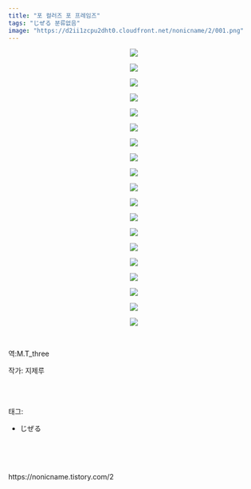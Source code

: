 ```yaml
---
title: "포 컬러즈 포 프레임즈"
tags: "じぜる 분류없음"
image: "https://d2ii1zcpu2dht0.cloudfront.net/nonicname/2/001.png"
---
```

<div class="article">
<div class="tt_article_useless_p_margin"><p style="text-align: center; clear: none; float: none;"><img src="{{ site.imgserver9 }}/nonicname/2/001.png"/></p><p style="text-align: center; clear: none; float: none;"><img src="{{ site.imgserver9 }}/nonicname/2/002.png"/></p><p style="text-align: center; clear: none; float: none;"><img src="{{ site.imgserver9 }}/nonicname/2/003.png"/></p><p style="text-align: center; clear: none; float: none;"><img src="{{ site.imgserver9 }}/nonicname/2/004.png"/></p><p style="text-align: center; clear: none; float: none;"><img src="{{ site.imgserver9 }}/nonicname/2/005.png"/></p><p style="text-align: center; clear: none; float: none;"><img src="{{ site.imgserver9 }}/nonicname/2/006.png"/></p><p style="text-align: center; clear: none; float: none;"><img src="{{ site.imgserver9 }}/nonicname/2/007.png"/></p><p style="text-align: center; clear: none; float: none;"><img src="{{ site.imgserver9 }}/nonicname/2/008.png"/></p><p style="text-align: center; clear: none; float: none;"><img src="{{ site.imgserver9 }}/nonicname/2/009.png"/></p><p style="text-align: center; clear: none; float: none;"><img src="{{ site.imgserver9 }}/nonicname/2/010.png"/></p><p style="text-align: center; clear: none; float: none;"><img src="{{ site.imgserver9 }}/nonicname/2/011.png"/></p><p style="text-align: center; clear: none; float: none;"><img src="{{ site.imgserver9 }}/nonicname/2/012.png"/></p><p style="text-align: center; clear: none; float: none;"><img src="{{ site.imgserver9 }}/nonicname/2/013.png"/></p><p style="text-align: center; clear: none; float: none;"><img src="{{ site.imgserver9 }}/nonicname/2/014.png"/></p><p style="text-align: center; clear: none; float: none;"><img src="{{ site.imgserver9 }}/nonicname/2/015.jpg"/></p><p style="text-align: center; clear: none; float: none;"><img src="{{ site.imgserver9 }}/nonicname/2/016.png"/></p><p style="text-align: center; clear: none; float: none;"><img src="{{ site.imgserver9 }}/nonicname/2/017.png"/></p><p style="text-align: center; clear: none; float: none;"><img src="{{ site.imgserver9 }}/nonicname/2/018.png"/></p><p style="text-align: center; clear: none; float: none;"><img src="{{ site.imgserver9 }}/nonicname/2/019.png"/></p><p><br/></p><p>역:M.T_three</p></div>
<p>작가: 지제루</p><br/>
</div><br/>
<div class="tagTrail">
<p>태그: </p>
<ul>
<li>じぜる</li>
</ul>
</div><br/>
<div class="cb_lstcomment">
</div><br/>

<br/>
<p id="refer">https://nonicname.tistory.com/2</p>
<br/>

